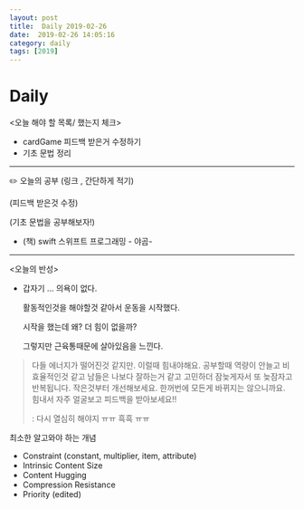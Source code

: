 ```yaml
---
layout: post
title:  Daily 2019-02-26
date:  2019-02-26 14:05:16
category: daily
tags: [2019]
---
```


# Daily

<오늘 해야 할 목록/ 했는지 체크>

- cardGame 피드백 받은거 수정하기
- 기초 문법 정리

------

✏️ 오늘의 공부 (링크 , 간단하게 적기)

(피드백 받은것 수정)



(기초 문법을 공부해보자!)

- (책) swift 스위프트 프로그래밍 - 야곰-

------

<오늘의 반성>

- 갑자기 ... 의욕이 없다.  

  활동적인것을 해야할것 같아서 운동을 시작했다. 

  시작을 했는데 왜? 더 힘이 없을까?

  그렇지만 근육통때문에 살아있음을 느낀다.

> 다들 에너지가 떨어진것 같지만. 이럴때 힘내야해요. 
> 공부할때 역량이 안늘고 비효율적인것 같고 남들은 나보다 잘하는거 같고 고민하더 잠늦게자서 또 늦잠자고 반복됩니다. 
> 작은것부터 개선해보세요. 한꺼번에 모든게 바뀌지는 않으니까요. 힘내서 자주 얼굴보고 피드백을 받아보세요!!
>
> : 다시 열심히 해야지 ㅠㅠ 흑흑 ㅠㅠ 



최소한 알고와야 하는 개념
- Constraint (constant, multiplier, item, attribute)
- Intrinsic Content Size
- Content Hugging
- Compression Resistance
- Priority (edited) 